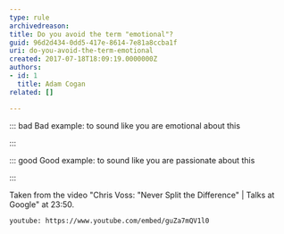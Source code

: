 ```yaml
---
type: rule
archivedreason: 
title: Do you avoid the term "emotional"?
guid: 96d2d434-0dd5-417e-8614-7e81a8ccba1f
uri: do-you-avoid-the-term-emotional
created: 2017-07-18T18:09:19.0000000Z
authors:
- id: 1
  title: Adam Cogan
related: []

---
```


::: bad
Bad example: to sound like you are emotional about this

:::




::: good
Good example: to sound like you are passionate about this

:::



<!--endintro-->

Taken from the video "Chris Voss: "Never Split the Difference" | Talks at Google" at 23:50.


`youtube: https://www.youtube.com/embed/guZa7mQV1l0`
